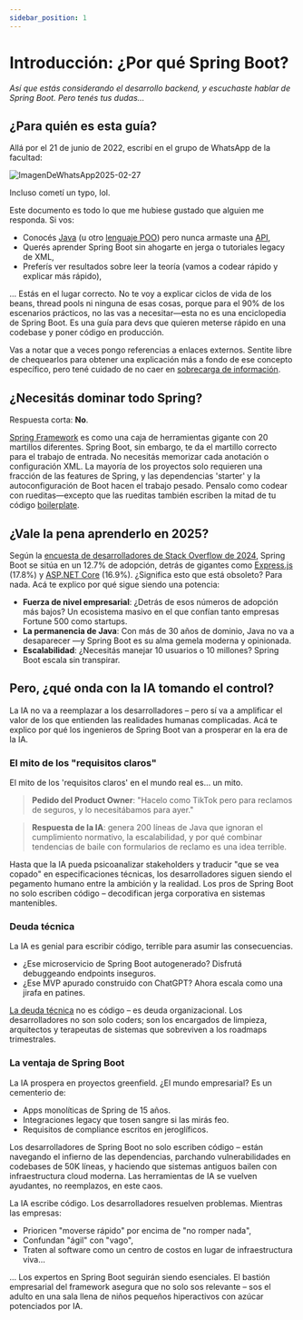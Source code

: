 ```yaml
---
sidebar_position: 1
---
```


# Introducción: ¿Por qué Spring Boot?

_Así que estás considerando el desarrollo backend, y escuchaste hablar de Spring Boot. Pero tenés tus dudas…_

## ¿Para quién es esta guía?
Allá por el 21 de junio de 2022, escribí en el grupo de WhatsApp de la facultad:

<div>
  <img src={require('@site/static/img/WhatsAppImage2025-02-27.jpeg').default} alt="ImagenDeWhatsApp2025-02-27" />
</div>

Incluso cometí un typo, lol.

Este documento es todo lo que me hubiese gustado que alguien me responda. Si vos:

* Conocés [Java](https://www.java.com/) (u otro [lenguaje POO](https://www.freecodecamp.org/news/what-is-object-oriented-programming/)) pero nunca armaste una [API](https://aws.amazon.com/what-is/api/),
* Querés aprender Spring Boot sin ahogarte en jerga o tutoriales legacy de XML,
* Preferís ver resultados sobre leer la teoría (vamos a codear rápido y explicar más rápido),

… Estás en el lugar correcto. No te voy a explicar ciclos de vida de los beans, thread pools ni ninguna de esas cosas, porque para el 90% de los escenarios prácticos, no las vas a necesitar—esta no es una enciclopedia de Spring Boot. Es una guía para devs que quieren meterse rápido en una codebase y poner código en producción.

Vas a notar que a veces pongo referencias a enlaces externos. Sentite libre de chequearlos para obtener una explicación más a fondo de ese concepto específico, pero tené cuidado de no caer en [sobrecarga de información](https://www.interaction-design.org/literature/article/information-overload-why-it-matters-and-how-to-combat-it).

## ¿Necesitás dominar todo Spring?

Respuesta corta: **No**.

[Spring Framework](https://spring.io/projects/spring-framework) es como una caja de herramientas gigante con 20 martillos diferentes. Spring Boot, sin embargo, te da el martillo correcto para el trabajo de entrada. No necesitás memorizar cada anotación o configuración XML. La mayoría de los proyectos solo requieren una fracción de las features de Spring, y las dependencias 'starter' y la autoconfiguración de Boot hacen el trabajo pesado. Pensalo como codear con rueditas—excepto que las rueditas también escriben la mitad de tu código [boilerplate](https://aws.amazon.com/what-is/boilerplate-code/).

## ¿Vale la pena aprenderlo en 2025?

Según la [encuesta de desarrolladores de Stack Overflow de 2024](https://survey.stackoverflow.co/2024/technology#most-popular-technologies-webframe), Spring Boot se sitúa en un 12.7% de adopción, detrás de gigantes como [Express.js](https://expressjs.com/) (17.8%) y [ASP.NET Core](http://ASP.NET) (16.9%). ¿Significa esto que está obsoleto? Para nada. Acá te explico por qué sigue siendo una potencia:

* **Fuerza de nivel empresarial**: ¿Detrás de esos números de adopción más bajos? Un ecosistema masivo en el que confían tanto empresas Fortune 500 como startups.
* **La permanencia de Java**: Con más de 30 años de dominio, Java no va a desaparecer —y Spring Boot es su alma gemela moderna y opinionada.
* **Escalabilidad**: ¿Necesitás manejar 10 usuarios o 10 millones? Spring Boot escala sin transpirar.

## Pero, ¿qué onda con la IA tomando el control?

La IA no va a reemplazar a los desarrolladores – pero sí va a amplificar el valor de los que entienden las realidades humanas complicadas. Acá te explico por qué los ingenieros de Spring Boot van a prosperar en la era de la IA.

### El mito de los "requisitos claros"

El mito de los 'requisitos claros' en el mundo real es… un mito.

> **Pedido del Product Owner**: "Hacelo como TikTok pero para reclamos de seguros, y lo necesitábamos para ayer."

> **Respuesta de la IA**: genera 200 líneas de Java que ignoran el cumplimiento normativo, la escalabilidad, y por qué combinar tendencias de baile con formularios de reclamo es una idea terrible.

Hasta que la IA pueda psicoanalizar stakeholders y traducir "que se vea copado" en especificaciones técnicas, los desarrolladores siguen siendo el pegamento humano entre la ambición y la realidad. Los pros de Spring Boot no solo escriben código – decodifican jerga corporativa en sistemas mantenibles.

### Deuda técnica

La IA es genial para escribir código, terrible para asumir las consecuencias.

* ¿Ese microservicio de Spring Boot autogenerado? Disfrutá debuggeando endpoints inseguros.
* ¿Ese MVP apurado construido con ChatGPT? Ahora escala como una jirafa en patines.

[La deuda técnica](https://www.productplan.com/glossary/technical-debt/) no es código – es deuda organizacional. Los desarrolladores no son solo coders; son los encargados de limpieza, arquitectos y terapeutas de sistemas que sobreviven a los roadmaps trimestrales.

### La ventaja de Spring Boot

La IA prospera en proyectos greenfield. ¿El mundo empresarial? Es un cementerio de:

* Apps monolíticas de Spring de 15 años.
* Integraciones legacy que tosen sangre si las mirás feo.
* Requisitos de compliance escritos en jeroglíficos.

Los desarrolladores de Spring Boot no solo escriben código – están navegando el infierno de las dependencias, parchando vulnerabilidades en codebases de 50K líneas, y haciendo que sistemas antiguos bailen con infraestructura cloud moderna. Las herramientas de IA se vuelven ayudantes, no reemplazos, en este caos.

La IA escribe código. Los desarrolladores resuelven problemas. Mientras las empresas:

* Prioricen "moverse rápido" por encima de "no romper nada",
* Confundan "ágil" con "vago",
* Traten al software como un centro de costos en lugar de infraestructura viva…

… Los expertos en Spring Boot seguirán siendo esenciales. El bastión empresarial del framework asegura que no solo sos relevante – sos el adulto en una sala llena de niños pequeños hiperactivos con azúcar potenciados por IA.